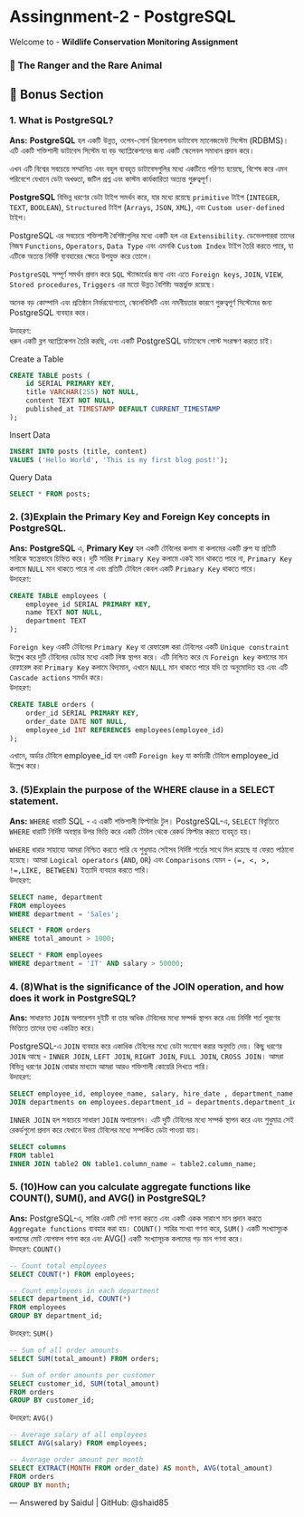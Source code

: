 # Assingnment-2 - PostgreSQL

Welcome to - **Wildlife Conservation Monitoring Assignment**

### 🌿 The Ranger and the Rare Animal

## 📂 Bonus Section

### 1. What is PostgreSQL?

**Ans:** **PostgreSQL** হল একটি উন্নত, ওপেন-সোর্স রিলেশনাল ডাটাবেস ম্যানেজমেন্ট সিস্টেম (RDBMS)। এটি একটি শক্তিশালী ডাটাবেস সিস্টেম যা বড় অ্যাপ্লিকেশনের জন্য একটি স্কেলেবল সমাধান প্রদান করে।

এখন এটি বিশ্বের সবচেয়ে সম্মানিত এবং বহুল ব্যবহৃত ডাটাবেসগুলির মধ্যে একটিতে পরিণত হয়েছে, বিশেষ করে এমন পরিবেশে যেখানে ডেটা অখণ্ডতা, জটিল প্রশ্ন এবং কাস্টম কার্যকারিতা অত্যন্ত গুরুত্বপূর্ণ।

**PostgreSQL** বিভিন্ন ধরণের ডেটা টাইপ সমর্থন করে, যার মধ্যে রয়েছে `primitive` টাইপ (`INTEGER`, `TEXT`, `BOOLEAN`), `Structured` টাইপ (`Arrays`, `JSON`, `XML`), এবং `Custom user-defined` টাইপ।

PostgreSQL এর সবচেয়ে শক্তিশালী বৈশিষ্ট্যগুলির মধ্যে একটি হল এর `Extensibility`. ডেভেলপাররা তাদের নিজস্ব `Functions`, `Operators`, `Data Type` এবং এমনকি `Custom Index` টাইপ তৈরি করতে পারে, যা এটিকে অত্যন্ত নির্দিষ্ট ব্যবহারের ক্ষেত্রে উপযুক্ত করে তোলে।

`PostgreSQL` সম্পূর্ণ সমর্থন প্রদান করে `SQL` স্ট্যান্ডার্ডের জন্য এবং এতে `Foreign keys`, `JOIN`, `VIEW`, `Stored procedures`, `Triggers` এর মতো উন্নত বৈশিষ্ট্য অন্তর্ভুক্ত রয়েছে।

অনেক বড় কোম্পানি এবং প্রতিষ্ঠান নির্ভরযোগ্যতা, স্কেলেবিলিটি এবং নমনীয়তার কারণে গুরুত্বপূর্ণ সিস্টেমের জন্য PostgreSQL ব্যবহার করে।

উদাহরণ:  
ধরুন একটি ব্লগ অ্যাপ্লিকেশন তৈরি করছি, এবং একটি PostgreSQL ডাটাবেসে পোস্ট সংরক্ষণ করতে চাই।

Create a Table

```sql
CREATE TABLE posts (
    id SERIAL PRIMARY KEY,
    title VARCHAR(255) NOT NULL,
    content TEXT NOT NULL,
    published_at TIMESTAMP DEFAULT CURRENT_TIMESTAMP
);
```

Insert Data

```sql
INSERT INTO posts (title, content)
VALUES ('Hello World', 'This is my first blog post!');

```

Query Data

```sql
SELECT * FROM posts;

```

### 2. (3)Explain the Primary Key and Foreign Key concepts in PostgreSQL.

**Ans:** **PostgreSQL** এ, **Primary Key** হল একটি টেবিলের কলাম বা কলামের একটি গ্রুপ যা প্রতিটি সারিকে স্বতন্ত্রভাবে চিহ্নিত করে। দুটি সারির `Primary Key` কলামে একই মান থাকতে পারে না, `Primary Key` কলামে `NULL` মান থাকতে পারে না এবং প্রতিটি টেবিলে কেবল একটি `Primary Key` থাকতে পারে।  
উদাহরণ:

```sql
CREATE TABLE employees (
    employee_id SERIAL PRIMARY KEY,
    name TEXT NOT NULL,
    department TEXT
);
```

`Foreign key` একটি টেবিলের `Primary Key` বা রেফারেন্স করা টেবিলের একটি `Unique constraint` উল্লেখ করে দুটি টেবিলের ডেটার মধ্যে একটি লিঙ্ক স্থাপন করে। এটি নিশ্চিত করে যে `Foreign key` কলামের মান রেফারেন্স করা `Primary Key` কলামে বিদ্যমান, এখানে `NULL` মান থাকতে পারে যদি তা অনুমোদিত হয় এবং এটি `Cascade actions` সমর্থন করে।  
উদাহরণ:

```sql
CREATE TABLE orders (
    order_id SERIAL PRIMARY KEY,
    order_date DATE NOT NULL,
    employee_id INT REFERENCES employees(employee_id)
);
```

এখানে, অর্ডার টেবিলে employee_id হল একটি `Foreign key` যা কর্মচারী টেবিলে employee_id উল্লেখ করে।

### 3. (5)Explain the purpose of the WHERE clause in a SELECT statement.

**Ans:** `WHERE` ধারাটি SQL - এ একটি শক্তিশালী ফিল্টারিং টুল। PostgreSQL-এ, `SELECT` বিবৃতিতে `WHERE` ধারাটি নির্দিষ্ট অবস্থার উপর ভিত্তি করে একটি টেবিল থেকে রেকর্ড ফিল্টার করতে ব্যবহৃত হয়।

`WHERE` ধারার সাহায্যে আমরা নিশ্চিত করতে পারি যে শুধুমাত্র সেইসব নির্দিষ্ট শর্তের সাথে মিল রয়েছে যা ফেরত পাঠানো হয়েছে।
আমরা `Logical operators` (`AND`, `OR`) এবং `Comparisons` যেমন - `(=, <, >, !=,LIKE, BETWEEN)` ইত্যাদি ব্যবহার করতে পারি।  
উদাহরণ:

```sql
SELECT name, department
FROM employees
WHERE department = 'Sales';

SELECT * FROM orders
WHERE total_amount > 1000;

SELECT * FROM employees
WHERE department = 'IT' AND salary > 50000;
```

### 4. (8)What is the significance of the JOIN operation, and how does it work in PostgreSQL?

**Ans:** সাধারণত `JOIN` অপারেশন দুইটি বা তার অধিক টেবিলের মধ্যে সম্পর্ক স্থাপন করে এবং নির্দিষ্ট শর্ত পূরণের ভিত্তিতে তাদের তথ্য একত্রিত করে।

PostgreSQL-এ `JOIN` ব্যবহার করে একাধিক টেবিলের মধ্যে ডেটা সংযোগ করার অনুমতি দেয়। কিছু ধরণের `JOIN` আছে - `INNER JOIN`, `LEFT JOIN`, `RIGHT JOIN`, `FULL JOIN`, `CROSS JOIN`। আমরা বিভিন্ন ধরণের `JOIN` বোঝার মাধ্যমে আমরা আরও শক্তিশালী কোয়েরি লিখতে পারি।  
উদাহরণ:

```sql
SELECT employee_id, employee_name, salary, hire_date , department_name from employees
JOIN departments on employees.department_id = departments.department_id

```

`INNER JOIN` হল সবচেয়ে সাধারণ `JOIN` অপারেশন। এটি দুটি টেবিলের মধ্যে সম্পর্ক স্থাপন করে এবং শুধুমাত্র সেই রেকর্ডগুলো প্রদান করে যেখানে উভয় টেবিলের মধ্যে সম্পর্কিত ডেটা পাওয়া যায়।

```sql
SELECT columns
FROM table1
INNER JOIN table2 ON table1.column_name = table2.column_name;
```

### 5. (10)How can you calculate aggregate functions like COUNT(), SUM(), and AVG() in PostgreSQL?

**Ans:** PostgreSQL-এ, সারির একটি সেট গণনা করতে এবং একটি একক সারাংশ মান প্রদান করতে `Aggregate functions` ব্যবহার করা হয়। `COUNT()` সারির সংখ্যা গণনা করে, `SUM()` একটি সংখ্যাসূচক কলামের মোট যোগফল গণনা করে এবং AVG() একটি সংখ্যাসূচক কলামের গড় মান গণনা করে।  
উদাহরণ: `COUNT()`

```sql
-- Count total employees
SELECT COUNT(*) FROM employees;

-- Count employees in each department
SELECT department_id, COUNT(*)
FROM employees
GROUP BY department_id;
```

উদাহরণ: `SUM()`

```sql
-- Sum of all order amounts
SELECT SUM(total_amount) FROM orders;

-- Sum of order amounts per customer
SELECT customer_id, SUM(total_amount)
FROM orders
GROUP BY customer_id;
```

উদাহরণ: `AVG()`

```sql
-- Average salary of all employees
SELECT AVG(salary) FROM employees;

-- Average order amount per month
SELECT EXTRACT(MONTH FROM order_date) AS month, AVG(total_amount)
FROM orders
GROUP BY month;
```

— Answered by Saidul | GitHub: @shaid85
